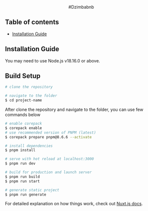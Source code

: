 <div align="center">

#Dzimbabnb 

</div>


## Table of contents

- [Installation Guide](#installation-guide)



## Installation Guide

You may need to use Node.js v18.16.0 or above.
## Build Setup

```bash
# clone the repository

# navigate to the folder
$ cd project-name
```

After clone the repository and navigate to the folder, you can use few commands below

```bash
# enable corepack
$ corepack enable
# use recommended version of PNPM (latest)
$ corepack prepare pnpm@8.6.6 --activate

# install dependencies
$ pnpm install

# serve with hot reload at localhost:3000
$ pnpm run dev

# build for production and launch server
$ pnpm run build
$ pnpm run start

# generate static project
$ pnpm run generate
```

For detailed explanation on how things work, check out [Nuxt.js docs](https://nuxtjs.org).



